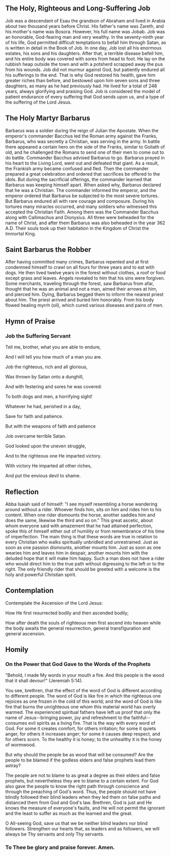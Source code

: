 ## The Holy, Righteous and Long-Suffering Job

Job was a descendant of Esau the grandson of Abraham and lived in Arabia about two thousand years before Christ. His father's name was Zareth, and his mother's name was Bosora. However, his full name was Jobab. Job was an honorable, God-fearing man and very wealthy. In the seventy-ninth year of his life, God permitted difficult temptations to befall him through Satan, as is written in detail in the Book of Job. In one day, Job lost all his enormous estates, his sons and his daughters. After that, a terrible disease befell him, and his entire body was covered with sores from head to foot. He lay on the rubbish heap outside the town and with a potsherd scrapped away the pus from his wounds. Job did not murmur against God, but patiently endured all his sufferings to the end. That is why God restored his health, gave him greater riches than before, and bestowed upon him seven sons and three daughters, as many as he had previously had. He lived for a total of 248 years, always glorifying and praising God. Job is considered the model of patient endurance of every suffering that God sends upon us, and a type of the suffering of the Lord Jesus.

  

## The Holy Martyr Barbarus

Barbarus was a soldier during the reign of Julian the Apostate. When the emperor's commander Bacchus led the Roman army against the Franks, Barbarus, who was secretly a Christian, was serving in the army. In battle there appeared a certain hero on the side of the Franks, similar to Goliath of old, and he challenged the Romans to send one of their men to come out to do battle. Commander Bacchus advised Barbarus to go. Barbarus prayed in his heart to the Living Lord, went out and defeated that giant. As a result, the Frankish army became confused and fled. Then the commander prepared a great celebration and ordered that sacrifices be offered to the idols. But during the sacrificial offerings, the commander learned that Barbarus was keeping himself apart. When asked why, Barbarus declared that he was a Christian. The commander informed the emperor, and the emperor ordered that Barbarus be subjected to the most severe tortures. But Barbarus endured all with rare courage and composure. During his tortures many miracles occurred, and many soldiers who witnessed this accepted the Christian Faith. Among them was the Commander Bacchus along with Callimachus and Dionysius. All three were beheaded for the name of Christ, and after them Barbarus was also beheaded in the year 362 A.D. Their souls took up their habitation in the Kingdom of Christ the Immortal King.

  

## Saint Barbarus the Robber

After having committed many crimes, Barbarus repented and at first condemned himself to crawl on all fours for three years and to eat with dogs. He then lived twelve years in the forest without clothes, a roof or food except grass and leaves. Angels revealed to him that his sins were forgiven. Some merchants, traveling through the forest, saw Barbarus from afar, thought that he was an animal and not a man, aimed their arrows at him, and pierced him. Dying, Barbarus begged them to inform the nearest priest about him. The priest arrived and buried him honorably. From his body flowed healing myrrh (oil), which cured various diseases and pains of men.

  

## Hymn of Praise

### Job the Suffering Servant

Tell me, brother, what you are able to endure, 

And I will tell you how much of a man you are. 

Job the righteous, rich and all glorious, 

Was thrown by Satan onto a dunghill, 

And with festering and sores he was covered: 

To both dogs and men, a horrifying sight! 

Whatever he had, perished in a day, 

Save for faith and patience. 

But with the weapons of faith and patience 

Job overcame terrible Satan. 

God looked upon the uneven struggle, 

And to the righteous one He imparted victory. 

With victory He imparted all other riches, 

And put the envious devil to shame.

  

## Reflection

Abba Isaiah said of himself: "I see myself resembling a horse wandering around without a rider. Whoever finds him, sits on him and rides him to his content. When one rider dismounts the horse, another saddles him and does the same, likewise the third and so on." This great ascetic, about whom everyone said with amazement that he had attained perfection, spoke this of himself either out of humility or from remembrance of his time of imperfection. The main thing is that these words are true in relation to every Christian who walks spiritually unbridled and unrestrained. Just as soon as one passion dismounts, another mounts him. Just as soon as one wearies him and leaves him in despair, another mounts him with the deluded hope that it will make him happy. Such a man does not have a rider who would direct him to the true path without digressing to the left or to the right. The only friendly rider that should be greeted with a welcome is the holy and powerful Christian spirit.

  

## Contemplation

Contemplate the Ascension of the Lord Jesus:

How He first resurrected bodily and then ascended bodily; 

How after death the souls of righteous men first ascend into heaven while the body awaits the general resurrection, general transfiguration and general ascension.

  

## Homily

### On the Power that God Gave to the Words of the Prophets

"Behold, I made My words in your mouth a fire. And this people is the wood that it shall devour!" (Jeremiah 5:14).

You see, brethren, that the effect of the word of God is different according to different people. The word of God is like fire in which the righteous one rejoices as one frozen in the cold of this world; and the word of God is like fire that burns the unrighteous one whom this material world has overly warmed. The experienced spiritual fathers have left us proof that only the name of Jesus--bringing power, joy and refreshment to the faithful--consumes evil spirits as a living fire. That is the way with every word of God. For some it creates comfort, for others irritation; for some it quiets anger, for others it increases anger; for some it causes deep respect, and for others scorn. To the healthy it is honey; to the unhealthy it is the honey of wormwood.

But why should the people be as wood that will be consumed? Are the people to be blamed if the godless elders and false prophets lead them astray?

The people are not to blame to as great a degree as their elders and false prophets, but nevertheless they are to blame to a certain extent. For God also gave the people to know the right path through conscience and through the preaching of God's word. Thus, the people should not have blindly followed their blind leaders when they led them on false paths and distanced them from God and God's law. Brethren, God is just and He knows the measure of everyone's faults, and He will not permit the ignorant and the least to suffer as much as the learned and the great.

O All-seeing God, save us that we be neither blind leaders nor blind followers. Strengthen our hearts that, as leaders and as followers, we will always be Thy servants and only Thy servants.

  

### To Thee be glory and praise forever. Amen.
